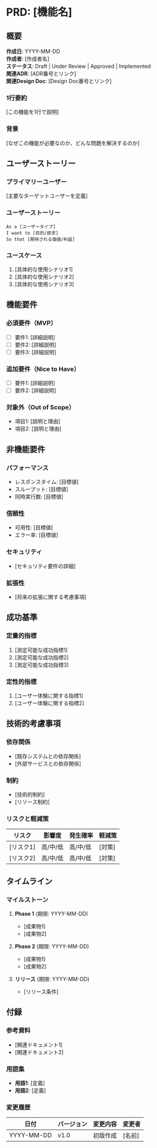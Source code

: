 <!--
Based on ai-coding-project-boilerplate by Shinsuke Kagawa
https://github.com/shinpr/ai-coding-project-boilerplate
-->

# PRD: [機能名]

## 概要

**作成日**: YYYY-MM-DD  
**作成者**: [作成者名]  
**ステータス**: Draft | Under Review | Approved | Implemented  
**関連ADR**: [ADR番号とリンク]  
**関連Design Doc**: [Design Doc番号とリンク]  

### 1行要約
[この機能を1行で説明]

### 背景
[なぜこの機能が必要なのか、どんな問題を解決するのか]

## ユーザーストーリー

### プライマリーユーザー
[主要なターゲットユーザーを定義]

### ユーザーストーリー
```
As a [ユーザータイプ]
I want to [目的/欲求]
So that [期待される価値/利益]
```

### ユースケース
1. [具体的な使用シナリオ1]
2. [具体的な使用シナリオ2]
3. [具体的な使用シナリオ3]

## 機能要件

### 必須要件（MVP）
- [ ] 要件1: [詳細説明]
- [ ] 要件2: [詳細説明]
- [ ] 要件3: [詳細説明]

### 追加要件（Nice to Have）
- [ ] 要件1: [詳細説明]
- [ ] 要件2: [詳細説明]

### 対象外（Out of Scope）
- 項目1: [説明と理由]
- 項目2: [説明と理由]

## 非機能要件

### パフォーマンス
- レスポンスタイム: [目標値]
- スループット: [目標値]
- 同時実行数: [目標値]

### 信頼性
- 可用性: [目標値]
- エラー率: [目標値]

### セキュリティ
- [セキュリティ要件の詳細]

### 拡張性
- [将来の拡張に関する考慮事項]

## 成功基準

### 定量的指標
1. [測定可能な成功指標1]
2. [測定可能な成功指標2]
3. [測定可能な成功指標3]

### 定性的指標
1. [ユーザー体験に関する指標1]
2. [ユーザー体験に関する指標2]

## 技術的考慮事項

### 依存関係
- [既存システムとの依存関係]
- [外部サービスとの依存関係]

### 制約
- [技術的制約]
- [リソース制約]

### リスクと軽減策
| リスク | 影響度 | 発生確率 | 軽減策 |
|--------|--------|----------|--------|
| [リスク1] | 高/中/低 | 高/中/低 | [対策] |
| [リスク2] | 高/中/低 | 高/中/低 | [対策] |

## タイムライン

### マイルストーン
1. **Phase 1** (期限: YYYY-MM-DD)
   - [成果物1]
   - [成果物2]

2. **Phase 2** (期限: YYYY-MM-DD)
   - [成果物1]
   - [成果物2]

3. **リリース** (期限: YYYY-MM-DD)
   - [リリース条件]

## 付録

### 参考資料
- [関連ドキュメント1]
- [関連ドキュメント2]

### 用語集
- **用語1**: [定義]
- **用語2**: [定義]

### 変更履歴
| 日付 | バージョン | 変更内容 | 変更者 |
|------|------------|----------|--------|
| YYYY-MM-DD | v1.0 | 初版作成 | [名前] |
